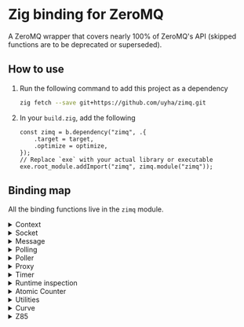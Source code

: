 <!-- markdownlint-disable no-inline-html -->
# Zig binding for ZeroMQ

A ZeroMQ wrapper that covers nearly 100% of ZeroMQ's API (skipped functions are
to be deprecated or superseded).

## How to use

1. Run the following command to add this project as a dependency

   ```sh
   zig fetch --save git+https://github.com/uyha/zimq.git
   ```

1. In your `build.zig`, add the following

   ```zig
   const zimq = b.dependency("zimq", .{
       .target = target,
       .optimize = optimize,
   });
   // Replace `exe` with your actual library or executable
   exe.root_module.addImport("zimq", zimq.module("zimq"));
   ```

## Binding map

All the binding functions live in the `zimq` module.

<details>
  <summary>Context</summary>

- [ ] ~~`zmq_ctx_get`~~ (`zmq_ctx_get_ext` is used instead)
- [X] `zmq_ctx_get_ext` -> `Context.get`
- [X] `zmq_ctx_new` -> `Context.init`
- [ ] ~~`zmq_ctx_set`~~ (`zmq_ctx_set_ext` is used instead)
- [X] `zmq_ctx_set_ext` -> `Context.set`
- [X] `zmq_ctx_shutdown` -> `Context.shutdown`
- [X] `zmq_ctx_term` -> `Context.deinit`

</details>

<details>
  <summary>Socket</summary>

- [X] `zmq_bind` -> `Socket.bind`
- [X] `zmq_close` -> `Socket.deinit`
- [X] `zmq_connect` -> `Socket.connect`
- [X] `zmq_connect_peer` -> `Socket.connectPeer`
- [X] `zmq_disconnect` -> `Socket.disconnect`
- [X] `zmq_getsockopt` -> `Socket.get`
- [X] `zmq_recv` -> `Socket.recv`
- [ ] ~~`zmq_recvmsg`~~ (to be deprecated, `zmq_msg_recv` is used instead)
- [X] `zmq_msg_recv` -> `Socket.recvMsg`
- [X] `zmq_send` -> `Socket.sendBuffer`
- [X] `zmq_send_const` -> `Socket.sendConst`
- [ ] ~~`zmq_sendmsg`~~ (to be deprecated, `zmq_msg_send` is used instead)
- [X] `zmq_msg_send` -> `Socket.sendMsg`
- [X] `zmq_setsockopt` -> `Socket.set`
- [X] `zmq_socket` -> `Socket.init`
- [X] `zmq_socket_monitor` -> `Socket.monitor`
- [X] `zmq_socket_monitor_versioned` -> `Socket.monitorVersioned`
- [X] `zmq_socket_monitor_pipes_stats` -> `Socket.pipesStats`
- [X] `zmq_unbind` -> `Socket.unbind`

</details>

<details>
  <summary>Message</summary>

- [X] `zmq_msg_close` -> `Message.deinit`
- [X] `zmq_msg_copy` -> `Message.copy`
- [X] `zmq_msg_data` -> `Message.data` (`Message.slice` provides better access to
the underlying data)
- [X] `zmq_msg_get` -> `Message.get`
- [X] `zmq_msg_gets` -> `Message.gets`
- [X] `zmq_msg_init` -> `Message.empty`
- [X] `zmq_msg_init_buffer` -> `Message.withBuffer`
- [X] `zmq_msg_init_data` -> `Message.withData`
- [X] `zmq_msg_init_size` -> `Message.withSize`
- [X] `zmq_msg_more` -> `Message.more`
- [X] `zmq_msg_move` -> `Message.move`
- [X] `zmq_msg_routing_id` -> `Message.getRoutingId`
- [ ] `zmq_msg_set` (currently useless)
- [X] `zmq_msg_set_routing_id` -> `Message.setRoutingId`
- [X] `zmq_msg_size` -> `Message.size`

</details>

<details>
  <summary>Polling</summary>

- [X] `zmq_poll` -> `poll.poll`
- [X] `zmq_ppoll` -> `poll.ppoll`

</details>

<details>
  <summary>Poller</summary>

- [X] `zmq_poller_new` -> `Poller.init`
- [X] `zmq_poller_destroy` -> `Poller.deinit`
- [X] `zmq_poller_size` -> `Poller.size`
- [X] `zmq_poller_add` -> `Poller.add`
- [X] `zmq_poller_modify` -> `Poller.modify`
- [X] `zmq_poller_remove` -> `Poller.remove`
- [X] `zmq_poller_add_fd` -> `Poller.add_fd`
- [X] `zmq_poller_modify_fd` -> `Poller.modify_fd`
- [X] `zmq_poller_remove_fd` -> `Poller.remove_fd`
- [X] `zmq_poller_wait` -> `Poller.wait`
- [X] `zmq_poller_wait_all` -> `Poller.wait_all`
- [X] `zmq_poller_fd` -> `Poller.fd`

</details>

<details>
  <summary>Proxy</summary>

- [x] `zmq_proxy` -> `proxy`
- [x] `zmq_proxy_steerable` -> `proxySteerable`

</details>

<details>
  <summary>Timer</summary>

- [X] `zmq_timers_new` -> `Timers.init`
- [X] `zmq_timers_destroy` -> `Timers.deinit`
- [X] `zmq_timers_add` -> `Timers.add`
- [X] `zmq_timers_cancel` -> `Timers.cancel`
- [X] `zmq_timers_set_interval` -> `Timers.setInterval`
- [X] `zmq_timers_reset` -> `Timers.reset`
- [X] `zmq_timers_timeout` -> `Timers.timeout`
- [X] `zmq_timers_execute` -> `Timers.execute`

</details>

<details>
  <summary>Runtime inspection</summary>

- [X] `zmq_has` -> `has`
- [X] `zmq_version` -> `version`

</details>

<details>
  <summary>Atomic Counter</summary>

- [X] `zmq_atomic_counter_dec` -> `AtomicCounter.dec`
- [X] `zmq_atomic_counter_destroy` -> `AtomicCounter.deinit`
- [X] `zmq_atomic_counter_inc` -> `AtomicCounter.inc`
- [X] `zmq_atomic_counter_new` -> `AtomicCounter.init`
- [X] `zmq_atomic_counter_set` -> `AtomicCounter.set`
- [X] `zmq_atomic_counter_value` -> `AtomicCounter.value`

</details>

<details>
  <summary>Utilities</summary>

- [X] `zmq_errno` -> `errno`
- [X] `zmq_strerror` -> `strerror`

</details>

<details>
  <summary>Curve</summary>

- [X] `zmq_curve_keypair` -> `curve.keypair`
- [X] `zmq_curve_public` -> `curve.publicKey`

</details>

<details>
  <summary>Z85</summary>

- [X] `zmq_z85_encode` -> `z85.encode`
- [X] `zmq_z85_decode` -> `z85.decode`

</details>
